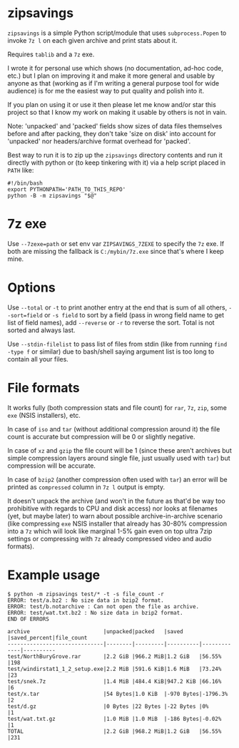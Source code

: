 # zipsavings
`zipsavings` is a simple Python script/module that uses `subprocess.Popen`
to invoke `7z l` on each given archive and print stats about it.

Requires `tablib` and a `7z` exe.

I wrote it for personal use which shows (no documentation, ad-hoc code, etc.) but
I plan on improving it and make it more general
and usable by anyone as that (working as if I'm writing a general purpose tool
for wide audience) is for me the easiest way to put quality and polish into it.

If you plan on using it or use it then please let me know and/or star this project so
that I know my work on making it usable by others is not in vain.

Note: 'unpacked' and 'packed' fields show sizes of data files themselves
before and after packing, they don't take 'size on disk' into account
for 'unpacked' nor headers/archive format overhead for 'packed'.

Best way to run it is to zip up the `zipsavings` directory contents
and run it directly with python or (to keep tinkering with it) via a help
script placed in `PATH` like:

```
#!/bin/bash
export PYTHONPATH='PATH_TO_THIS_REPO'
python -B -m zipsavings "$@"
```

# 7z exe

Use `--7zexe=path` or set env var `ZIPSAVINGS_7ZEXE` to specify the `7z` exe.
If both are missing the fallback is `C:/mybin/7z.exe` since that's where I keep mine.


# Options
Use `--total` or `-t` to print another entry at the end that is sum of all others,
`--sort=field` or `-s field` to sort by a field (pass in wrong field name to get list of field names),
add `--reverse` or `-r` to reverse the sort. Total is not sorted and always last.

Use `--stdin-filelist` to pass list of files from stdin (like from running `find -type f` or similar)
due to bash/shell saying argument list is too long to contain all your files.


# File formats

It works fully (both compression stats and file
count) for `rar`, `7z`, `zip`, some `exe` (NSIS installers), etc.

In case of `iso` and `tar` (without additional compression around it) the file
count is accurate but compression will be 0 or slightly negative.

In case of `xz` and `gzip` the file count will be 1 (since these aren't archives
but simple compression layers around single file, just usually used with `tar`) but compression will be accurate.

In case of `bzip2` (another compression often used with `tar`) an error will be
printed as `compressed` column in `7z l` output is empty.

It doesn't unpack the archive (and won't in the future as that'd be way too prohibitive with
regards to CPU and disk access) nor looks at filenames (yet, but maybe later) to warn
about possible archive-in-archive scenario (like compressing `exe` NSIS installer that
already has 30-80% compression into a `7z` which will look like marginal 1-5% gain
even on top ultra 7zip settings or compressing with `7z` already compressed video and audio formats).


# Example usage

```
$ python -m zipsavings test/* -t -s file_count -r
ERROR: test/a.bz2 : No size data in bzip2 format.
ERROR: test/b.notarchive : Can not open the file as archive.
ERROR: test/wat.txt.bz2 : No size data in bzip2 format.
END OF ERRORS

archive                       |unpacked|packed   |saved     |saved_percent|file_count
------------------------------|--------|---------|----------|-------------|----------
test/NorthBuryGrove.rar       |2.2 GiB |966.2 MiB|1.2 GiB   |56.55%       |198
test/windirstat1_1_2_setup.exe|2.2 MiB |591.6 KiB|1.6 MiB   |73.24%       |23
test/snek.7z                  |1.4 MiB |484.4 KiB|947.2 KiB |66.16%       |6
test/x.tar                    |54 Bytes|1.0 KiB  |-970 Bytes|-1796.3%     |2
test/d.gz                     |0 Bytes |22 Bytes |-22 Bytes |0%           |1
test/wat.txt.gz               |1.0 MiB |1.0 MiB  |-186 Bytes|-0.02%       |1
TOTAL                         |2.2 GiB |968.2 MiB|1.2 GiB   |56.55%       |231
```
